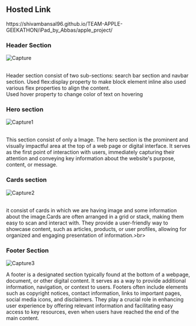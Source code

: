 
<h2>Hosted Link</h2>
https://shivambansal96.github.io/TEAM-APPLE-GEEKATHON/iPad_by_Abbas/apple_project/

<h3>Header Section</h3>

![Capture](https://github.com/Shivambansal96/TEAM-APPLE-GEEKATHON/assets/82137372/2ee1607e-3015-468d-ab44-82375a2391ab)


<br>
Header section consist of two sub-sections: search bar section and navbar section. Used flex:display property to make block element inline also used various flex properties to align the content.<br> Used hover property to change color of text on hovering<br>

<h3>Hero section</h3>

![Capture1](https://github.com/Shivambansal96/TEAM-APPLE-GEEKATHON/assets/82137372/4694a7fb-c684-42fd-8a79-db4a23734219)


 <br>
 This section consist of only a Image. The hero section is the prominent and visually impactful area at the top of a web page or digital interface. It serves as the first point of interaction with users, immediately capturing their attention and conveying key information about the website's purpose, content, or message. 

 <h3>Cards section</h3>

![Capture2](https://github.com/Shivambansal96/TEAM-APPLE-GEEKATHON/assets/82137372/39bfb372-bd97-4fac-9a1f-15a0ccdbcec4)

 <br>
  it consist of cards in which we are having image and some information about the image.Cards are often arranged in a grid or stack, making them easy to scan and interact with. They provide a user-friendly way to showcase content, such as articles, products, or user profiles, allowing for organized and engaging presentation of information.>br>



 <h3> Footer Section</h3>

![Capture3](https://github.com/Shivambansal96/TEAM-APPLE-GEEKATHON/assets/82137372/7e69f8fe-97b6-4ba4-8eab-4b554da13de7)


A footer is a designated section typically found at the bottom of a webpage, document, or other digital content. It serves as a way to provide additional information, navigation, or context to users. Footers often include elements such as copyright notices, contact information, links to important pages, social media icons, and disclaimers. They play a crucial role in enhancing user experience by offering relevant information and facilitating easy access to key resources, even when users have reached the end of the main content.
